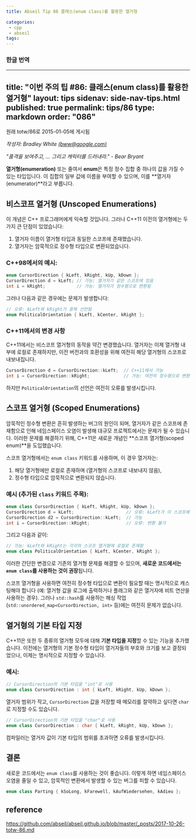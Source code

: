 ```yaml
---
title: Abseil Tip 86 클래스(enum class)를 활용한 열거형

categories:
 - cpp
 - abseil
tags:
---
```

### 한글 번역

---
title: "이번 주의 팁 #86: 클래스(enum class)를 활용한 열거형"
layout: tips
sidenav: side-nav-tips.html
published: true
permalink: tips/86
type: markdown
order: "086"
---

원래 totw/86로 2015-01-05에 게시됨

*작성자: Bradley White [(bww@google.com)](mailto:bww@google.com)*

*"품격을 보여주고, … 그리고 캐릭터를 드러내라." - Bear Bryant*

**열거형(enumeration)** 또는 줄여서 **enum**은 특정 정수 집합 중 하나의 값을 가질 수 있는 타입입니다. 이 집합의 일부 값에 이름을 부여할 수 있으며, 이를 **열거자(enumerator)**라고 부릅니다.

## 비스코프 열거형 (Unscoped Enumerations)

이 개념은 C++ 프로그래머에게 익숙할 것입니다. 그러나 C++11 이전의 열거형에는 두 가지 큰 단점이 있었습니다:

1. 열거자 이름이 열거형 타입과 동일한 스코프에 존재했습니다.
2. 열거자는 암묵적으로 정수형 타입으로 변환되었습니다.

### C++98에서의 예시:

```c++
enum CursorDirection { kLeft, kRight, kUp, kDown };
CursorDirection d = kLeft; // 가능: 열거자가 같은 스코프에 있음
int i = kRight;            // 가능: 열거자가 정수형으로 변환됨
```

그러나 다음과 같은 경우에는 문제가 발생합니다:

```c++
// 오류: kLeft와 kRight가 중복 선언됨
enum PoliticalOrientation { kLeft, kCenter, kRight };
```

### C++11에서의 변경 사항

C++11에서는 비스코프 열거형의 동작을 약간 변경했습니다. 열거자는 이제 열거형 내부에 로컬로 존재하지만, 이전 버전과의 호환성을 위해 여전히 해당 열거형의 스코프로 내보내집니다.

```c++
CursorDirection d = CursorDirection::kLeft;  // C++11에서 가능
int i = CursorDirection::kRight;             // 가능: 여전히 정수형으로 변환됨
```

하지만 `PoliticalOrientation`의 선언은 여전히 오류를 발생시킵니다.

## 스코프 열거형 (Scoped Enumerations)

암묵적인 정수형 변환은 흔히 발생하는 버그의 원인이 되며, 열거자가 같은 스코프에 존재함으로 인해 네임스페이스 오염이 발생해 대규모 프로젝트에서는 문제가 될 수 있습니다. 이러한 문제를 해결하기 위해, C++11은 새로운 개념인 **스코프 열거형(scoped enum)**을 도입했습니다.

스코프 열거형에서는 `enum class` 키워드를 사용하며, 이 경우 열거자는:

1. 해당 열거형에만 로컬로 존재하며 (열거형의 스코프로 내보내지 않음),
2. 정수형 타입으로 암묵적으로 변환되지 않습니다.

### 예시 (추가된 `class` 키워드 주목):

```c++
enum class CursorDirection { kLeft, kRight, kUp, kDown };
CursorDirection d = kLeft;                    // 오류: kLeft가 이 스코프에 없음
CursorDirection d2 = CursorDirection::kLeft;  // 가능
int i = CursorDirection::kRight;              // 오류: 변환 불가
```

그리고 다음과 같이:

```c++
// 가능: kLeft와 kRight는 각각의 스코프 열거형에 로컬로 존재함
enum class PoliticalOrientation { kLeft, kCenter, kRight };
```

이러한 간단한 변경으로 기존의 열거형 문제를 해결할 수 있으며, **새로운 코드에서는 `enum class`를 사용하는 것이 권장**됩니다.

스코프 열거형을 사용하면 여전히 정수형 타입으로 변환이 필요할 때는 명시적으로 캐스팅해야 합니다 (예: 열거형 값을 로그에 출력하거나 플래그와 같은 열거자에 비트 연산을 사용하는 경우). 그러나 `std::hash`를 사용하는 해싱 작업(`std::unordered_map<CursorDirection, int>` 등)에는 여전히 문제가 없습니다.

## 열거형의 기본 타입 지정

C++11은 또한 두 종류의 열거형 모두에 대해 **기본 타입을 지정**할 수 있는 기능을 추가했습니다. 이전에는 열거형의 기본 정수형 타입이 열거자들의 부호와 크기를 보고 결정되었으나, 이제는 명시적으로 지정할 수 있습니다.

### 예시:

```c++
// CursorDirection의 기본 타입을 "int"로 사용
enum class CursorDirection : int { kLeft, kRight, kUp, kDown };
```

열거자 범위가 작고, `CursorDirection` 값을 저장할 때 메모리를 절약하고 싶다면 `char`로 지정할 수도 있습니다.

```c++
// CursorDirection의 기본 타입을 "char"로 사용
enum class CursorDirection : char { kLeft, kRight, kUp, kDown };
```

컴파일러는 열거자 값이 기본 타입의 범위를 초과하면 오류를 발생시킵니다.

## 결론

새로운 코드에서는 `enum class`를 사용하는 것이 좋습니다. 이렇게 하면 네임스페이스 오염을 줄일 수 있고, 암묵적인 변환에서 발생할 수 있는 버그를 피할 수 있습니다.

```c++
enum class Parting { kSoLong, kFarewell, kAufWiedersehen, kAdieu };
```

## reference

https://github.com/abseil/abseil.github.io/blob/master/_posts/2017-10-26-totw-86.md
